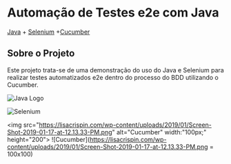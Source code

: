 # Automação de Testes e2e com Java

[Java](https://www.java.com/pt_BR/) + [Selenium](https://www.selenium.dev/) +[Cucumber](https://cucumber.io/) 

## Sobre o Projeto
Este projeto trata-se de uma demonstração do uso do Java e Selenium para realizar testes automatizados e2e dentro do processo do BDD utilizando o Cucumber.


![Java Logo](https://encrypted-tbn0.gstatic.com/images?q=tbn%3AANd9GcQjkDCX-EE2H_0JtiaslWoGEmUD6MxeD-OaCw&usqp=CAU)


![Selenium](https://upload.wikimedia.org/wikipedia/commons/thumb/d/d5/Selenium_Logo.png/100px-Selenium_Logo.png)


<img src="https://lisacrispin.com/wp-content/uploads/2019/01/Screen-Shot-2019-01-17-at-12.13.33-PM.png" alt="Cucumber" width:"100px;" height="200">
![Cucumber](https://lisacrispin.com/wp-content/uploads/2019/01/Screen-Shot-2019-01-17-at-12.13.33-PM.png = 100x100)


